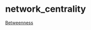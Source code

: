 # network_centrality

[Betweenness](https://upload.wikimedia.org/wikipedia/commons/thumb/6/60/Graph_betweenness.svg/580px-Graph_betweenness.svg.png)

